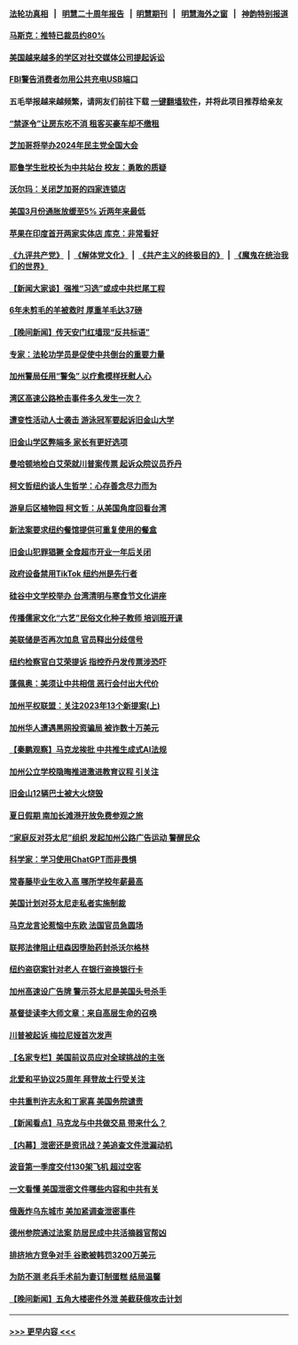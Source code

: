 #### [法轮功真相](https://github.com/gfw-breaker/truth/blob/master/README.md?t=0) &nbsp;&nbsp;|&nbsp;&nbsp; [明慧二十周年报告](https://github.com/gfw-breaker/mh-reports/blob/master/README.md?t=0) &nbsp;&nbsp;|&nbsp;&nbsp;[明慧期刊](https://github.com/gfw-breaker/mh-qikan) &nbsp;&nbsp;|&nbsp;&nbsp; [明慧海外之窗](https://github.com/gfw-breaker/mh-news/blob/master/README.md?t=0) &nbsp;&nbsp;|&nbsp;&nbsp; [神韵特别报道](https://github.com/gfw-breaker/mh-news/blob/master/shenyun.md?t=0)
#### [马斯克：推特已裁员约80%](../pages/nsc412/n13971407.md?t=04130343) 
#### [美国越来越多的学区对社交媒体公司提起诉讼](../pages/nsc412/n13971084.md?t=04130343) 
#### [FBI警告消费者勿用公共充电USB端口](../pages/nsc412/n13970870.md?t=04130343) 
#### 五毛举报越来越频繁，请网友们前往下载 [一键翻墙软件](https://github.com/gfw-breaker/ssr-accounts)，并将此项目推荐给亲友
#### [“禁逐令”让房东吃不消 租客买豪车却不缴租](../pages/nsc412/n13970894.md?t=04130343) 
#### [芝加哥将举办2024年民主党全国大会](../pages/nsc412/n13971319.md?t=04130343) 
#### [耶鲁学生批校长为中共站台 校友：勇敢的质疑](../pages/nsc412/n13970983.md?t=04130343) 
#### [沃尔玛：关闭芝加哥的四家连锁店](../pages/nsc412/n13971357.md?t=04130343) 
#### [美国3月份通胀放缓至5% 近两年来最低](../pages/nsc412/n13971380.md?t=04130343) 
#### [苹果在印度首开两家实体店 库克：非常看好](../pages/nsc412/n13971299.md?t=04130343) 
#### [《九评共产党》](https://github.com/begood0513/9ping.md/blob/master/README.md) &nbsp;|&nbsp; [《解体党文化》](../../../../jtdwh.md/blob/master/README.md)  &nbsp;|&nbsp; [《共产主义的终极目的》](../../../../gczydzjmd.md/blob/master/README.md) &nbsp;|&nbsp; [《魔鬼在统治我们的世界》](../../../../mgztzwmdsj.md/blob/master/README.md) 
#### [【新闻大家谈】强推“习选”或成中共烂尾工程](../pages/nsc412/n13971322.md?t=04130343) 
#### [6年未剪毛的羊被救时 厚重羊毛达37磅](../pages/nsc412/n13969511.md?t=04130343) 
#### [【晚间新闻】传天安门红墙现“反共标语”](../pages/nsc412/n13971252.md?t=04130343) 
#### [专家：法轮功学员是促使中共倒台的重要力量](../pages/nsc412/n13971406.md?t=04130343) 
#### [加州警局任用“警兔” 以疗愈模样抚慰人心](../pages/nsc412/n13970945.md?t=04130343) 
#### [湾区高速公路枪击事件多久发生一次？](../pages/nsc412/n13971110.md?t=04130343) 
#### [遭变性活动人士袭击 游泳冠军要起诉旧金山大学](../pages/nsc412/n13971099.md?t=04130343) 
#### [旧金山学区弊端多  家长有更好选项](../pages/nsc412/n13971093.md?t=04130343) 
#### [曼哈顿地检白艾荣就川普案传票 起诉众院议员乔丹](../pages/nsc412/n13970951.md?t=04130343) 
#### [柯文哲纽约谈人生哲学：心存善念尽力而为](../pages/nsc412/n13970960.md?t=04130343) 
#### [游皇后区植物园 柯文哲：从美国角度回看台湾](../pages/nsc412/n13970964.md?t=04130343) 
#### [新法案要求纽约餐馆提供可重复使用的餐盒](../pages/nsc412/n13970981.md?t=04130343) 
#### [旧金山犯罪猖獗 全食超市开业一年后关闭](../pages/nsc412/n13971076.md?t=04130343) 
#### [政府设备禁用TikTok 纽约州是先行者](../pages/nsc412/n13970930.md?t=04130343) 
#### [硅谷中文学校举办 台湾清明与寒食节文化讲座](../pages/nsc412/n13971040.md?t=04130343) 
#### [传播儒家文化“六艺”民俗文化种子教师 培训班开课](../pages/nsc412/n13970959.md?t=04130343) 
#### [美联储是否再次加息 官员释出分歧信号](../pages/nsc412/n13970910.md?t=04130343) 
#### [纽约检察官白艾荣提诉 指控乔丹发传票涉恐吓](../pages/nsc412/n13970806.md?t=04130343) 
#### [蓬佩奥：美须让中共相信 恶行会付出大代价](../pages/nsc412/n13970850.md?t=04130343) 
#### [加州平权联盟：关注2023年13个新提案(上)](../pages/nsc412/n13970924.md?t=04130343) 
#### [加州华人遭遇黑网投资骗局 被诈数十万美元](../pages/nsc412/n13970907.md?t=04130343) 
#### [【秦鹏观察】马克龙挨批 中共推生成式AI法规](../pages/nsc412/n13970698.md?t=04130343) 
#### [加州公立学校隐晦推进激进教育议程 引关注](../pages/nsc412/n13970899.md?t=04130343) 
#### [旧金山12辆巴士被大火烧毁](../pages/nsc412/n13970876.md?t=04130343) 
#### [夏日假期 南加长滩港开放免费参观之旅](../pages/nsc412/n13970865.md?t=04130343) 
#### [“家庭反对芬太尼”组织  发起加州公路广告运动 警醒民众](../pages/nsc412/n13970825.md?t=04130343) 
#### [科学家：学习使用ChatGPT而非畏惧](../pages/nsc412/n13970841.md?t=04130343) 
#### [常春藤毕业生收入高 哪所学校年薪最高](../pages/nsc412/n13970686.md?t=04130343) 
#### [美国计划对芬太尼走私者实施制裁](../pages/nsc412/n13970766.md?t=04130343) 
#### [马克龙言论惹恼中东欧 法国官员急圆场](../pages/nsc412/n13970717.md?t=04130343) 
#### [联邦法律阻止纽森因堕胎药封杀沃尔格林](../pages/nsc412/n13970763.md?t=04130343) 
#### [纽约盗窃案针对老人 在银行盗换银行卡](../pages/nsc412/n13970187.md?t=04130343) 
#### [加州高速设广告牌 警示芬太尼是美国头号杀手](../pages/nsc412/n13970748.md?t=04130343) 
#### [基督徒读李大师文章：来自高层生命的召唤](../pages/nsc412/n13970013.md?t=04130343) 
#### [川普被起诉 梅拉尼娅首次发声](../pages/nsc412/n13970712.md?t=04130343) 
#### [【名家专栏】美国前议员应对全球挑战的主张](../pages/nsc412/n13969749.md?t=04130343) 
#### [北爱和平协议25周年 拜登故土行受关注](../pages/nsc412/n13970532.md?t=04130343) 
#### [中共重判许志永和丁家喜 美国务院谴责](../pages/nsc412/n13970667.md?t=04130343) 
#### [【新闻看点】马克龙与中共做交易 带来什么？](../pages/nsc412/n13970144.md?t=04130343) 
#### [【内幕】泄密还是资讯战？美追查文件泄漏动机](../pages/nsc412/n13970311.md?t=04130343) 
#### [波音第一季度交付130架飞机 超过空客](../pages/nsc412/n13970641.md?t=04130343) 
#### [一文看懂 美国泄密文件哪些内容和中共有关](../pages/nsc412/n13970630.md?t=04130343) 
#### [俄轰炸乌东城市 美加紧调查泄密事件](../pages/nsc412/n13970533.md?t=04130343) 
#### [德州参院通过法案 防居民成中共活摘器官帮凶](../pages/nsc412/n13970463.md?t=04130343) 
#### [排挤地方竞争对手 谷歌被韩罚3200万美元](../pages/nsc412/n13970573.md?t=04130343) 
#### [为防不测 老兵手术前为妻订制蛋糕 结局温馨](../pages/nsc412/n13970317.md?t=04130343) 
#### [【晚间新闻】五角大楼密件外泄 美截获俄攻击计划](../pages/nsc412/n13970351.md?t=04130343) 

----
#### [ >>> 更早内容 <<< ](../indexes/nsc412-earlier.md)
